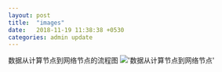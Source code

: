 ```yaml
---
layout: post
title:  "images"
date:   2018-11-19 11:38:38 +0530
categories: admin update
---
```


数据从计算节点到网络节点的流程图
!['数据从计算节点到网络节点']({{site.baseurl}}/images/com_network_frame.png)